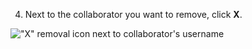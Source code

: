 4. Next to the collaborator you want to remove, click **X**.

  !["X" removal icon next to collaborator's username](/assets/images/help/projects/remove-project-board-collaborator.png)
